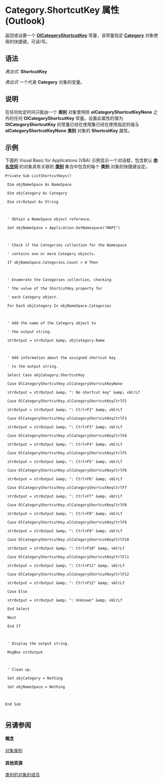 
# Category.ShortcutKey 属性 (Outlook)

返回或设置一个  **[OlCategoryShortcutKey](11e3f075-514c-f34c-453e-cf70ee128af5.md)** 常量，该常量指定 **[Category](143ef095-54b0-cbe2-e356-632029061ac2.md)** 对象使用的快捷键。可读/写。


## 语法

 _表达式_. **ShortcutKey**

 _表达式_ 一个代表 **Category** 对象的变量。


## 说明

在任何给定时间只能由一个 **类别** 对象使用除 **olCategoryShortcutKeyNone** 之外的任何 **OlCategoryShortcutKey** 常量。设置此属性的值为 **OlCategoryShortcutKey** 的常量已经在使用集已经在使用指定的值与 **olCategoryShortcutKeyNone** **类别** 对象的 **ShortcutKey** 属性。


## 示例

下面的 Visual Basic for Applications (VBA) 示例显示一个对话框，包含默认 **[命名空间](f0dcaa19-07f5-5d42-a3bf-2e42b7885644.md)** 的对象具有关联的 **[类别](3963afca-3a7e-38d7-1347-7e1467be3a10.md)** 集合中包含的每个 **类别** 对象的快捷键设定。


```
Private Sub ListShortcutKeys() 
 
 Dim objNameSpace As NameSpace 
 
 Dim objCategory As Category 
 
 Dim strOutput As String 
 
 
 
 ' Obtain a NameSpace object reference. 
 
 Set objNameSpace = Application.GetNamespace("MAPI") 
 
 
 
 ' Check if the Categories collection for the Namespace 
 
 ' contains one or more Category objects. 
 
 If objNameSpace.Categories.Count > 0 Then 
 
 
 
 ' Enumerate the Categories collection, checking 
 
 ' the value of the ShortcutKey property for 
 
 ' each Category object. 
 
 For Each objCategory In objNameSpace.Categories 
 
 
 
 ' Add the name of the Category object to 
 
 ' the output string. 
 
 strOutput = strOutput &amp; objCategory.Name 
 
 
 
 ' Add information about the assigned shortcut key 
 
 ' to the output string. 
 
 Select Case objCategory.ShortcutKey 
 
 Case OlCategoryShortcutKey.olCategoryShortcutKeyNone 
 
 strOutput = strOutput &amp; ": No shortcut key" &amp; vbCrLf 
 
 Case OlCategoryShortcutKey.olCategoryShortcutKeyCtrlF2 
 
 strOutput = strOutput &amp; ": Ctrl+F2" &amp; vbCrLf 
 
 Case OlCategoryShortcutKey.olCategoryShortcutKeyCtrlF3 
 
 strOutput = strOutput &amp; ": Ctrl+F3" &amp; vbCrLf 
 
 Case OlCategoryShortcutKey.olCategoryShortcutKeyCtrlF4 
 
 strOutput = strOutput &amp; ": Ctrl+F4" &amp; vbCrLf 
 
 Case OlCategoryShortcutKey.olCategoryShortcutKeyCtrlF5 
 
 strOutput = strOutput &amp; ": Ctrl+F5" &amp; vbCrLf 
 
 Case OlCategoryShortcutKey.olCategoryShortcutKeyCtrlF6 
 
 strOutput = strOutput &amp; ": Ctrl+F6" &amp; vbCrLf 
 
 Case OlCategoryShortcutKey.olCategoryShortcutKeyCtrlF7 
 
 strOutput = strOutput &amp; ": Ctrl+F7" &amp; vbCrLf 
 
 Case OlCategoryShortcutKey.olCategoryShortcutKeyCtrlF8 
 
 strOutput = strOutput &amp; ": Ctrl+F8" &amp; vbCrLf 
 
 Case OlCategoryShortcutKey.olCategoryShortcutKeyCtrlF9 
 
 strOutput = strOutput &amp; ": Ctrl+F9" &amp; vbCrLf 
 
 Case OlCategoryShortcutKey.olCategoryShortcutKeyCtrlF10 
 
 strOutput = strOutput &amp; ": Ctrl+F10" &amp; vbCrLf 
 
 Case OlCategoryShortcutKey.olCategoryShortcutKeyCtrlF11 
 
 strOutput = strOutput &amp; ": Ctrl+F11" &amp; vbCrLf 
 
 Case OlCategoryShortcutKey.olCategoryShortcutKeyCtrlF12 
 
 strOutput = strOutput &amp; ": Ctrl+F12" &amp; vbCrLf 
 
 Case Else 
 
 strOutput = strOutput &amp; ": Unknown" &amp; vbCrLf 
 
 End Select 
 
 Next 
 
 End If 
 
 
 
 ' Display the output string. 
 
 MsgBox strOutput 
 
 
 
 ' Clean up. 
 
 Set objCategory = Nothing 
 
 Set objNameSpace = Nothing 
 
 
 
End Sub 
 

```


## 另请参阅


#### 概念


[对象类别](143ef095-54b0-cbe2-e356-632029061ac2.md)
#### 其他资源


[类别的对象的成员](c33f2d50-2402-e8fe-ceef-335a708c95e6.md)